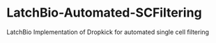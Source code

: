 # LatchBio-Automated-SCFiltering
LatchBio Implementation of Dropkick for automated single cell filtering
